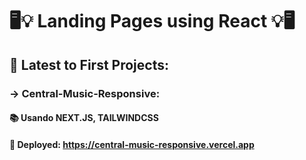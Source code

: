 # 🖥💡 Landing Pages using React 💡🖥

## 📂 Latest to First Projects:
### -> Central-Music-Responsive:
#### 📚 Usando NEXT.JS, TAILWINDCSS
#### 🔖 Deployed: https://central-music-responsive.vercel.app
